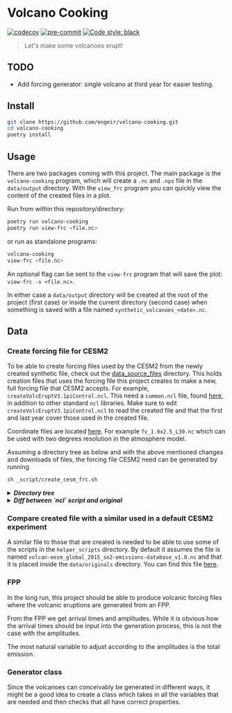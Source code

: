 # Volcano Cooking

[![codecov](https://codecov.io/gh/engeir/volcano-cooking/branch/main/graph/badge.svg?token=8I5VE7LYA4)](https://codecov.io/gh/engeir/volcano-cooking)
[![pre-commit](https://img.shields.io/badge/pre--commit-enabled-brightgreen?logo=pre-commit&logoColor=white)](https://github.com/pre-commit/pre-commit)
[![Code style: black](https://img.shields.io/badge/code%20style-black-000000.svg)](https://github.com/psf/black)

> Let's make some volcanoes erupt!

## TODO

-   Add forcing generator: single volcano at third year for easier testing.

## Install

```sh
git clone https://github.com/engeir/volcano-cooking.git
cd volcano-cooking
poetry install
```

## Usage

There are two packages coming with this project. The main package is the `volcano-cooking`
program, which will create a `.nc` and `.npz` file in the `data/output` directory. With
the `view_frc` program you can quickly view the content of the created files in a plot.

Run from within this repository/directory:
```sh
poetry run volcano-cooking
poetry run view-frc <file.nc>
```

or run as standalone programs:

```sh
volcano-cooking
view-frc <file.nc>
```

An optional flag can be sent to the `view-frc` program that will save the plot: `view-frc
-s <file.nc>`.

In either case a `data/output` directory will be created at the root of the project (first
case) or inside the current directory (second case) when something is saved with a file
named `synthetic_volcanoes_<date>.nc`.

## Data

### Create forcing file for CESM2

To be able to create forcing files used by the CESM2 from the newly created synthetic
file, check out the [data_source_files] directory. This holds creation files that uses the
forcing file this project creates to make a new, full forcing file that CESM2 accepts. For
example, `createVolcEruptV3.1piControl.ncl`. This need a `common.ncl` file, found
[here](common-nlc), in addition to other standard `ncl` libraries. Make sure to edit
`createVolcEruptV3.1piControl.ncl` to read the created file and that the first and last
year cover those used in the created file.

Coordinate files are located [here](coord-file). For example `fv_1.9x2.5_L30.nc` which can
be used with two degrees resolution in the atmosphere model.

Assuming a directory tree as below and with the above mentioned changes and downloads of
files, the forcing file CESM2 need can be generated by running

```sh
sh _script/create_cesm_frc.sh
```


<details><summary><i><b>Directory tree</b></i></summary><br><ul>

```
.
├── data
│   ├── originals
│   │   ├── createVolcEruptV3.1piControl.ncl
│   │   ├── createVolcEruptV3.1piControl.ncl.original
│   │   ├── fv_0.9x1.25_L30.nc
│   │   ├── fv_1.9x2.5_L30.nc
│   │   ├── volcan-eesm_global_2015_so2-emissions-database_v1.0.nc
│   └── output
│       ├── synthetic_volcanoes_20211126_1128.nc
│       └── synthetic_volcanoes_20211126_1128.npz
├── LICENSE
├── poetry.lock
├── pyproject.toml
├── README.md
├── setup.cfg
├── src
│   └── ...
└── tests
    └── ...
```

</ul></details>

<details><summary><i><b>Diff between `ncl` script and original</b></i></summary><br><ul>

```
1c1
< load "/home/een023/programs/miniconda3/ncl/lib/common.ncl"
---
> load "$CODE_PATH/ncl/lib/common.ncl"
20,21c20,21
<   res="2deg"
<   print("Horizontal resolution not set; defaulting to 2deg (1.9x2.5). For 0.95x1.25: setenv resolution 1deg")
---
>   res="1deg"
>   print("Horizontal resolution not set; defaulting to 1deg (0.95x1.25). For 1.9x2.5: setenv resolution 2deg")
25c25
<   templateFilename = getenv("COORDS2DEG")
---
>   templateFilename = "/glade/work/mmills/inputdata/grids/coords_1.9x2.5_L88_c150828.nc"
28c28
<     templateFilename = getenv("COORDS1DEG")
---
>     templateFilename = "/glade/work/mmills/inputdata/grids/coords_0.95x1.25_L70_c150828.nc"
56,57c56,57
< filepath=getenv("SYNTH_FILE_DIR")+"/"
< outfilepath=getenv("DATA_OUT")+"/"
---
> filepath="/glade/work/mmills/data/VolcanEESM/"
> outfilepath="/glade/p/acom/acom-climate/cesm2/inputdata/atm/cam/chem/stratvolc/"
59,60c59,60
< infilename = getenv("SYNTH_BASE")
< infiletype = getenv("SYNTH_EXT")
---
> infilename   ="volcan-eesm_global_2015_so2-emissions-database_v3.1_c180414"
> infiletype = "nc"
62c62
< outfilename="VolcanEESMvEnger_piControl_SO2_"+firstYear+"-"+lastYear+"average"
---
> outfilename="VolcanEESMv3.10_piControl_SO2_"+firstYear+"-"+lastYear+"average"
```

</ul></details>

### Compare created file with a similar used in a default CESM2 experiment

A similar file to those that are created is needed to be able to use some of the scripts
in the `helper_scripts` directory. By default it assumes the file is named
`volcan-eesm_global_2015_so2-emissions-database_v1.0.nc` and that it is placed inside the
`data/originals` directory. You can find this file [here](volc-frc).

### FPP

In the long run, this project should be able to produce volcanic forcing files where the
volcanic eruptions are generated from an FPP.

From the FPP we get arrival times and amplitudes. While it is obvious how the arrival
times should be input into the generation process, this is not the case with the
amplitudes.

The most natural variable to adjust according to the amplitudes is the total emission.

### Generator class

Since the volcanoes can conceivably be generated in different ways, it might be a good
idea to create a class which takes in all the variables that are needed and then checks
that all have correct properties.

[data_source_files]: https://svn.code.sf.net/p/codescripts/code/trunk/ncl/emission
[common-ncl]: http://svn.code.sf.net/p/codescripts/code/trunk/ncl/lib/common.ncl
[coord-file]: https://svn-ccsm-inputdata.cgd.ucar.edu/trunk/inputdata/atm/cam/coords/
[vold-frc]: http://catalogue.ceda.ac.uk/uuid/bfbd5ec825fa422f9a858b14ae7b2a0d
